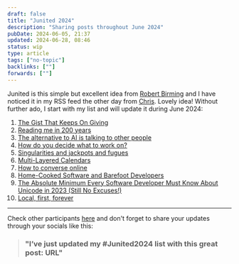 ```yaml
---
draft: false
title: "Junited 2024"
description: "Sharing posts throughout June 2024"
pubDate: 2024-06-05, 21:37
updated: 2024-06-28, 08:46
status: wip
type: article
tags: ["no-topic"]
backlinks: [""]
forwards: [""]
---
```


Junited is this simple but excellent idea from [Robert Birming](https://birming.com/junited-blog-love/) and I have noticed it in my RSS feed the other day from [Chris](https://thoughts.uncountable.uk/junited-2024/). Lovely idea! Without further ado, I start with my list and will update it during June 2024:

1. [The Gist That Keeps On Giving](https://blog.jim-nielsen.com/2024/gist-that-keeps-giving/)
2. [Reading me in 200 years](https://thoughts.uncountable.uk/reading-me-in-200-years/)
3. [The alternative to AI is talking to other people](https://librarian.aedileworks.com/2023/09/19/the-alternative-to-ai-is-talking-to-other-people/)
4. [How do you decide what to work on?](https://jvns.ca/blog/2016/08/16/how-do-you-work-on-something-important/)
5. [Singularities and jackpots and fugues](https://interconnected.org/home/2022/02/09/apocalypsi)
6. [Multi-Layered Calendars](https://julian.digital/2023/07/06/multi-layered-calendars/)
7. [How to converse online](https://manuelmoreale.com/how-to-converse-online)
8. [Home-Cooked Software and Barefoot Developers](https://maggieappleton.com/home-cooked-software)
9. [The Absolute Minimum Every Software Developer Must Know About Unicode in 2023 (Still No Excuses!)](https://tonsky.me/blog/unicode/)
10. [Local, first, forever](https://tonsky.me/blog/crdt-filesync/)

<hr>

Check other participants [here](https://birming.com/junited-how-who/) and don't forget to share your updates through your socials like this: 
> ### "I’ve just updated my #Junited2024 list with this great post: URL"

<p></p>